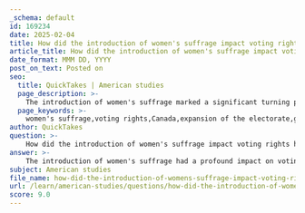 ```yaml
---
_schema: default
id: 169234
date: 2025-02-04
title: How did the introduction of women's suffrage impact voting rights historically?
article_title: How did the introduction of women's suffrage impact voting rights historically?
date_format: MMM DD, YYYY
post_on_text: Posted on
seo:
  title: QuickTakes | American studies
  page_description: >-
    The introduction of women's suffrage marked a significant turning point in voting rights, expanding the electorate in Canada and reflecting broader social changes towards gender equality and increased political participation.
  page_keywords: >-
    women's suffrage,voting rights,Canada,expansion of the electorate,gender equality,political participation,social change,suffrage movement,World War I,Indigenous peoples,voter turnout,political representation,legacy of suffrage,democratic process
author: QuickTakes
question: >-
    How did the introduction of women's suffrage impact voting rights historically?
answer: >-
    The introduction of women's suffrage had a profound impact on voting rights historically, particularly in Canada, where significant milestones marked the evolution of the franchise. \n\n1. **Expansion of the Electorate**: The enfranchisement of women in 1920 was a pivotal moment in the history of voting rights. Prior to this, voting was largely restricted to property-owning men. The inclusion of women not only expanded the electorate but also represented a significant shift towards gender equality in political participation.\n\n2. **Social and Political Change**: The suffrage movement was part of a broader social change that challenged traditional gender roles and advocated for women's rights. This movement gained momentum after World War I, as women who contributed to the war effort demanded recognition and rights, including the right to vote. The successful enfranchisement of women reflected changing societal attitudes towards gender and equality.\n\n3. **Subsequent Milestones**: Following the initial enfranchisement of women, other marginalized groups also gained voting rights. For instance, Indigenous peoples were granted the right to vote in 1960, and various other groups, such as Canadians of Asian ancestry, faced restrictions that were gradually lifted in the years following World War II. This progression illustrates the ongoing struggle for equality and the expansion of voting rights to include diverse populations.\n\n4. **Impact on Voter Turnout and Political Representation**: The inclusion of women in the electorate has had lasting effects on voter turnout and political representation. Women's participation in elections has contributed to a more representative political landscape, influencing policy decisions and the priorities of political parties. \n\n5. **Legacy of the Suffrage Movement**: The suffrage movement laid the groundwork for future advocacy for voting rights and equality. It highlighted the importance of civic engagement and the need for continued efforts to ensure that all individuals, regardless of gender or background, have the right to participate in the democratic process.\n\nIn summary, the introduction of women's suffrage was a critical turning point in the history of voting rights, leading to broader electoral participation and reflecting significant social changes. It marked the beginning of a more inclusive approach to democracy, which continues to evolve today.
subject: American studies
file_name: how-did-the-introduction-of-womens-suffrage-impact-voting-rights-historically.md
url: /learn/american-studies/questions/how-did-the-introduction-of-womens-suffrage-impact-voting-rights-historically
score: 9.0
---
```


&nbsp;
